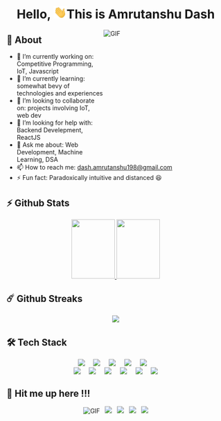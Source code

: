 ### <h1 align="center"> Hello, <img src="https://raw.githubusercontent.com/ABSphreak/ABSphreak/master/gifs/Hi.gif" width="30px">This is Amrutanshu Dash</h1>


<!-- **AmrutanshuDash/AmrutanshuDash** is a ✨ _special_ ✨ repository because its `README.md` (this file) appears on your GitHub profile. -->

<img align="right" alt="GIF" src="https://media.giphy.com/media/USV0ym3bVWQJJmNu3N/giphy.gif?raw=true" width="280" height="280" />

## 🧐 About
- 🔭 I’m currently working on: Competitive Programming, IoT, Javascript
- 🌱 I’m currently learning: somewhat bevy of technologies and experiences
- 👯 I’m looking to collaborate on: projects involving IoT, web dev
- 🤔 I’m looking for help with: Backend Develepment, ReactJS
- 💬 Ask me about: Web Development, Machine Learning, DSA
- 📫 How to reach me: dash.amrutanshu198@gmail.com
- ⚡ Fun fact: Paradoxically intuitive and distanced 😆

## ⚡ Github Stats
<p align="center">
<a href="https://github.com/AmrutanshuDash">
  <img height="137px" width="100px" src="https://github-readme-stats.vercel.app/api?username=AmrutanshuDash&hide_title=true&hide_border=true&show_icons=true&include_all_commits=true&count_private=true&line_height=21&text_color=000&icon_color=000&bg_color=0,ea6161,ffc64d,fffc4d,52fa5a&theme=gray" />
  <img height="137px" width="100px" src="https://github-readme-stats.vercel.app/api/top-langs/?username=AmrutanshuDash&hide=html&hide_title=true&hide_border=true&layout=compact&langs_count=6&exclude_repo=comp426,Redventures-Movie-Quotes&text_color=000&icon_color=fff&bg_color=0,52fa5a,4dfcff,c64dff&theme=graywhite" /></a>
</p>

## ☄️ Github Streaks

<p align ="Center">
<a href="https://github.com/AmrutanshuDash">
    <img src="https://github-readme-streak-stats.herokuapp.com?user=AmrutanshuDash&theme=highcontrast&hide_border=true&date_format=M%20j%5B%2C%20Y%5D&fire=238A00)](https://git.io/streak-stats" />
 
 

</p>
</a>


  <!-- [![spotify-github-profile](https://spotify-github-profile.vercel.app/api/view?uid=m1qg953xiz52xmf23klipv872&cover_image=true&theme=compact)](https://spotify-github-profile.vercel.app/api/view?uid=m1qg953xiz52xmf23klipv872&redirect=true) -->

## 🛠 Tech Stack
<p align ="Center">
 <img src="https://img.shields.io/badge/-GitHub-181717?style=for-the-badge&logo=github" />&nbsp;&nbsp;&nbsp;&nbsp;
 <img src="https://img.shields.io/badge/-Git-black?style=for-the-badge&logo=git" />&nbsp;&nbsp;&nbsp;&nbsp;
 <img src="https://img.shields.io/badge/-HTML5-E34F26?style=for-the-badge&logo=html5&logoColor=white" />&nbsp;&nbsp;&nbsp;&nbsp;
 <img src="https://img.shields.io/badge/-CSS3-1572B6?style=for-the-badge&logo=css3" />&nbsp;&nbsp;&nbsp;&nbsp;
 <img src="https://camo.githubusercontent.com/bb947ded9e6ec266e306a13d54a6ceab101a7ad60b555fc7a5cb98f449b86d31/68747470733a2f2f696d672e736869656c64732e696f2f62616467652f2d4a6176615363726970742d626c61636b3f7374796c653d666f722d7468652d6261646765266c6f676f3d6a617661736372697074" />&nbsp;&nbsp;&nbsp;&nbsp; <br>
 <img src="https://img.shields.io/badge/C%2B%2B-00599C?style=for-the-badge&logo=c%2B%2B&logoColor=white"/>&nbsp;&nbsp;&nbsp;&nbsp;
 <img src="https://img.shields.io/badge/-Python-black?style=for-the-badge&logo=Python" />&nbsp;&nbsp;&nbsp;&nbsp;
 <img src="https://img.shields.io/badge/-Jupyter-181717?style=for-the-badge&logo=jupyter" />&nbsp;&nbsp;&nbsp;&nbsp;
 <img src="https://img.shields.io/badge/Spyder-838485?style=for-the-badge&logo=spyder%20ide&logoColor=maroon" />&nbsp;&nbsp;&nbsp;&nbsp;
 <img src="https://img.shields.io/badge/Editor-VSCode-blue?style=for-the-badge&logo=visual-studio-code&logoColor=white" />&nbsp;&nbsp;&nbsp;&nbsp;
 <img src="https://img.shields.io/badge/Windows-0078D6?style=for-the-badge&logo=windows&logoColor=white"/>
 </p>
 
 ## 👥 Hit me up here !!!
<p align="center">
<img alt="GIF" height="30px" src="https://media.giphy.com/media/du3J3cXyzhj75IOgvA/giphy.gif">&nbsp;&nbsp;
<a href="https://hashnode.com/@Amrutanshu-Dash"><img height="30" src="https://cdn.hashnode.com/res/hashnode/image/upload/v1611902473383/CDyAuTy75.png"></a>&nbsp;&nbsp;
<a href="https://twitter.com/AmrutanshuDash1"><img height="30" src="https://github.com/WaylonWalker/WaylonWalker/blob/main/icon/twitter.png?raw=true"></a>&nbsp;&nbsp;
<a href="https://www.linkedin.com/in/amrutanshu-dash-5a467b1a7/"><img height="30" src="https://github.com/WaylonWalker/WaylonWalker/blob/main/icon/linkedin.png?raw=true"></a>&nbsp;&nbsp;
<a target="_blank"><img src="https://visitor-badge.glitch.me/badge?page_id=AmrutanshuDash.AmrutanshuDash"></a>
</p>



